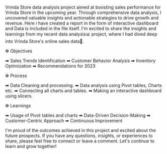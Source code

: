 Vrinda Store data analysis project aimed at boosting sales performance for Vrinda Store in the upcoming year. Through comprehensive data analysis, I uncovered valuable insights and actionable strategies to drive growth and revenue.
Here i have created a report in  the form of interactive dashboard and Data is included in the file itself.
I'm excited to share the insights and learnings from my recent data analysis📊 project, where I had dived deep into Vrinda Store's online sales data🚀.

❇ Objectives

➡ Sales Trends Identification
➡ Customer Behavior Analysis
➡ Inventory Optimization
➡ Recommendations for 2023

❇ Process

➡ Data Cleaning and processing.
➡ Data analysis using Pivot tables, Charts etc.
➡ Connecting all charts and tables.
➡ Making an interactive dashboard using slicers.

❇ Learnings

➡ Usage of Pivot tables and charts
➡ Data-Driven Decision-Making
➡ Customer-Centric Approach
➡ Continuous Improvement

I'm proud of the outcomes achieved in this project and excited about the future prospects.
If you have any questions, insights, or experiences to share, please feel free to connect or leave a comment. Let's continue to learn and grow together!
